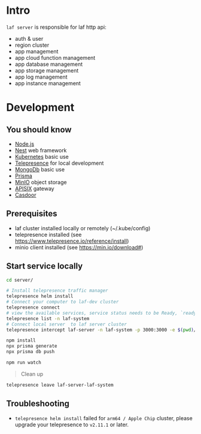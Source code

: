 # Intro

`laf server` is responsible for laf http api:

- auth & user
- region cluster
- app management
- app cloud function management
- app database management
- app storage management
- app log management
- app instance management

# Development

## You should know

- [Node.js](https://nodejs.org/en/docs)
- [Nest](https://github.com/nestjs/nest) web framework
- [Kubernetes](https://kubernetes.io) basic use
- [Telepresence](https://www.telepresence.io) for local development
- [MongoDb](https://docs.mongodb.com) basic use
- [Prisma](https://www.prisma.io)
- [MinIO](https://min.io) object storage
- [APISIX](https://apisix.apache.org) gateway
- [Casdoor](https://casdoor.org/)

## Prerequisites

- laf cluster installed locally or remotely (~/.kube/config)
- telepresence installed (see https://www.telepresence.io/reference/install)
- minio client installed (see https://min.io/download#)

## Start service locally

```bash
cd server/

# Install telepresence traffic manager
telepresence helm install
# Connect your computer to laf-dev cluster
telepresence connect
# view the available services, service status needs to be Ready, `ready to intercept`
telepresence list -n laf-system
# Connect local server  to laf server cluster
telepresence intercept laf-server -n laf-system -p 3000:3000 -e $(pwd)/.env

npm install
npx prisma generate
npx prisma db push

npm run watch
```

> Clean up

```bash
telepresence leave laf-server-laf-system
```

## Troubleshooting

- `telepresence helm install` failed for `arm64 / Apple Chip` cluster, please upgrade your telepresence to `v2.11.1` or later.